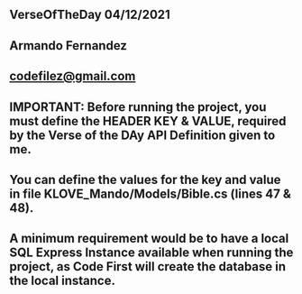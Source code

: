 ## VerseOfTheDay 04/12/2021
## Armando Fernandez 
## codefilez@gmail.com
## IMPORTANT: Before running the project, you must define the HEADER KEY & VALUE, required by the Verse of the DAy API Definition given to me.
## You can define the values for the key and value in file KLOVE_Mando/Models/Bible.cs (lines 47 & 48).
## A minimum requirement would be to have a local SQL Express Instance available when running the project, as Code First will create the database in the local instance.
